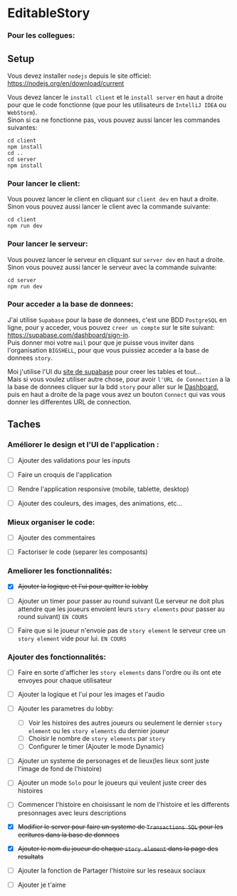 # EditableStory


### Pour les collegues:

## Setup

Vous devez installer `nodejs` depuis le site officiel: https://nodejs.org/en/download/current

Vous devez lancer le `install client` et le `install server` en haut a droite pour que le code fonctionne 
(que pour les utilisateurs de `IntelliJ IDEA` ou `WebStorm`).  
Sinon si ca ne fonctionne pas, vous pouvez aussi lancer les commandes suivantes:
    
    cd client 
    npm install
    cd ..
    cd server
    npm install


### Pour lancer le client:
Vous pouvez lancer le client en cliquant sur `client dev` en haut a droite.  
Sinon vous pouvez aussi lancer le client avec la commande suivante:

    cd client
    npm run dev

### Pour lancer le serveur:
Vous pouvez lancer le serveur en cliquant sur `server dev` en haut a droite.
Sinon vous pouvez aussi lancer le serveur avec la commande suivante:

    cd server
    npm run dev




### Pour acceder a la base de donnees:
J'ai utilise `Supabase` pour la base de donnees, c'est une BDD `PostgreSQL` en ligne,
pour y acceder, vous pouvez `creer un compte` sur le site suivant: https://supabase.com/dashboard/sign-in.  
Puis donner moi votre `mail` pour que je puisse vous inviter dans l'organisation `BIGSHELL`, pour que vous puissiez acceder a la base de donnees `story`.  


Moi j'utilise l'UI du [site de supabase](https://supabase.com/dashboard/project/nhldzevrwuqvytdltqgi/editor) pour creer les tables et tout...  
Mais si vous voulez utiliser autre chose, pour avoir `l'URL de Connection` a la la base de donnees cliquer sur la bdd `story` pour aller sur le [Dashboard](https://supabase.com/dashboard/project/nhldzevrwuqvytdltqgi), 
puis en haut a droite de la page vous avez un bouton `Connect` qui vas vous donner les differentes URL de connection.



## Taches

### Améliorer le design et l'UI de l'application :
- [ ] Ajouter des validations pour les inputs
- [ ] Faire un croquis de l'application
- [ ] Rendre l'application responsive (mobile, tablette, desktop)
- [ ] Ajouter des couleurs, des images, des animations, etc...
  

### Mieux organiser le code:
- [ ] Ajouter des commentaires
- [ ] Factoriser le code (separer les composants)


### Ameliorer les fonctionnalités:
- [x] ~~Ajouter la logique et l'ui pour quitter le lobby~~
- [ ] Ajouter un timer pour passer au round suivant
(Le serveur ne doit plus attendre que les joueurs envoient leurs `story elements` pour passer au round suivant) `EN COURS`
- [ ] Faire que si le joueur n'envoie pas de `story element` le serveur cree un `story element` vide pour lui. `EN COURS`

  
### Ajouter des fonctionnalités:
- [ ] Faire en sorte d'afficher les `story elements` dans l'ordre ou ils ont ete envoyes pour chaque utilisateur
- [ ] Ajouter la logique et l'ui pour les images et l'audio
- [ ] Ajouter les parametres du lobby:
    - [ ] Voir les histoires des autres joueurs ou seulement le dernier `story element` ou les `story elements` du dernier joueur
    - [ ] Choisir le nombre de `story elements` par `story`
    - [ ] Configurer le timer (Ajouter le mode Dynamic)

- [ ] Ajouter un systeme de personages et de lieux(les lieux sont juste l'image de fond de l'histoire)
- [ ] Ajouter un mode `Solo` pour le joueurs qui veulent juste creer des histoires
- [ ] Commencer l'histoire en choisissant le nom de l'histoire et les differents presonnages avec leurs descriptions
- [x] ~~Modifier le server pour faire un systeme de `Transactions SQL` pour les ecritures dans la base de donnees~~
- [x] ~~Ajouter le nom du joueur de chaque `story element` dans la page des resultats~~
- [ ] Ajouter la fonction de Partager l'histoire sur les reseaux sociaux


- [ ] Ajouter je t'aime